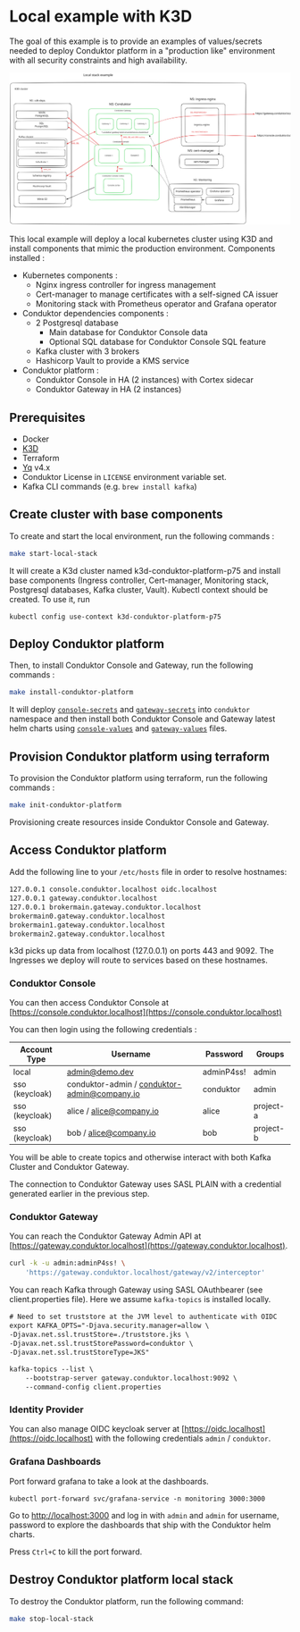 # Local example with K3D

The goal of this example is to provide an examples of values/secrets needed to deploy Conduktor platform in a "production like" environment with all security constraints and high availability.

![Local example architecture](./.excalidraw.svg)

This local example will deploy a local kubernetes cluster using K3D and install components that mimic the production environment.
Components installed :
- Kubernetes components :
    - Nginx ingress controller for ingress management
    - Cert-manager to manage certificates with a self-signed CA issuer
    - Monitoring stack with Prometheus operator and Grafana operator
- Conduktor dependencies components :
    - 2 Postgresql database
        - Main database for Conduktor Console data
        - Optional SQL database for Conduktor Console SQL feature
    - Kafka cluster with 3 brokers
    - Hashicorp Vault to provide a KMS service
- Conduktor platform :
    - Conduktor Console in HA (2 instances) with Cortex sidecar
    - Conduktor Gateway in HA (2 instances)

## Prerequisites
- Docker
- [K3D](https://k3d.io/stable/#releases)
- Terraform
- [Yq](https://mikefarah.gitbook.io/yq) v4.x
- Conduktor License in `LICENSE` environment variable set.
- Kafka CLI commands (e.g. `brew install kafka`)

## Create cluster with base components

To create and start the local environment, run the following commands :
```bash
make start-local-stack
```
It will create a K3d cluster named k3d-conduktor-platform-p75 and install base components (Ingress controller, Cert-manager, Monitoring stack, Postgresql databases, Kafka cluster, Vault).
Kubectl context should be created. To use it, run 

```
kubectl config use-context k3d-conduktor-platform-p75
```

## Deploy Conduktor platform

Then, to install Conduktor Console and Gateway, run the following commands :
```bash
make install-conduktor-platform
```
It will deploy [`console-secrets`](local-stack/console-secrets.yaml) and [`gateway-secrets`](local-stack/gateway-secrets.yaml) into `conduktor` namespace and
then install both Conduktor Console and Gateway latest helm charts using [`console-values`](local-stack/console-values.yaml) and [`gateway-values`](local-stack/console-values.yaml) files.


## Provision Conduktor platform using terraform

To provision the Conduktor platform using terraform, run the following commands :
```bash
make init-conduktor-platform
```
Provisioning create resources inside Conduktor Console and Gateway.

## Access Conduktor platform
Add the following line to your `/etc/hosts` file in order to resolve hostnames:

```
127.0.0.1 console.conduktor.localhost oidc.localhost
127.0.0.1 gateway.conduktor.localhost
127.0.0.1 brokermain.gateway.conduktor.localhost brokermain0.gateway.conduktor.localhost brokermain1.gateway.conduktor.localhost brokermain2.gateway.conduktor.localhost
```

k3d picks up data from localhost (127.0.0.1) on ports 443 and 9092. The Ingresses we deploy will route to services based on these hostnames.

### Conduktor Console

You can then access Conduktor Console at [https://console.conduktor.localhost](https://console.conduktor.localhost) 

You can then login using the following credentials :

| Account Type   | Username                                     | Password   | Groups    | 
|----------------|----------------------------------------------|------------|-----------|
| local          | admin@demo.dev                               | adminP4ss! | admin     |
| sso (keycloak) | conduktor-admin / conduktor-admin@company.io | conduktor  | admin     |
| sso (keycloak) | alice / alice@company.io                     | alice      | project-a |
| sso (keycloak) | bob / alice@company.io                       | bob        | project-b |     

You will be able to create topics and otherwise interact with both Kafka Cluster and Conduktor Gateway.

The connection to Conduktor Gateway uses SASL PLAIN with a credential generated earlier in the previous step.

### Conduktor Gateway

You can reach the Conduktor Gateway Admin API at [https://gateway.conduktor.localhost](https://gateway.conduktor.localhost).

```bash
curl -k -u admin:adminP4ss! \
    'https://gateway.conduktor.localhost/gateway/v2/interceptor'
```

You can reach Kafka through Gateway using SASL OAuthbearer (see client.properties file). Here we assume `kafka-topics` is installed locally.

```
# Need to set truststore at the JVM level to authenticate with OIDC
export KAFKA_OPTS="-Djava.security.manager=allow \
-Djavax.net.ssl.trustStore=./truststore.jks \
-Djavax.net.ssl.trustStorePassword=conduktor \
-Djavax.net.ssl.trustStoreType=JKS"
```

```
kafka-topics --list \
    --bootstrap-server gateway.conduktor.localhost:9092 \
    --command-config client.properties
```

### Identity Provider

You can also manage OIDC keycloak server at [https://oidc.localhost](https://oidc.localhost) with the following credentials `admin` / `conduktor`.

### Grafana Dashboards

Port forward grafana to take a look at the dashboards.

```
kubectl port-forward svc/grafana-service -n monitoring 3000:3000
```

Go to [http://localhost:3000](http://localhost:3000) and log in with `admin` and `admin` for username, password to explore the dashboards that ship with the Conduktor helm charts.

Press `Ctrl+C` to kill the port forward.

## Destroy Conduktor platform local stack

To destroy the Conduktor platform, run the following command:
```bash
make stop-local-stack
```